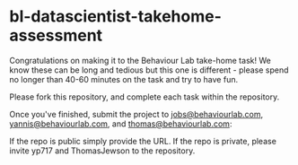 # bl-datascientist-takehome-assessment
Congratulations on making it to the Behaviour Lab take-home task! We know these can be long and tedious but this one is different - please spend no longer than 40-60 minutes on the task and try to have fun.

Please fork this repository, and complete each task within the repository.

Once you've finished, submit the project to jobs@behaviourlab.com, yannis@behaviourlab.com, and thomas@behaviourlab.com:

  If the repo is public simply provide the URL.
  If the repo is private, please invite yp717 and ThomasJewson to the repository.
